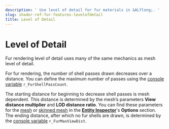 ```yaml
---
description: ' Use level of detail for fur materials in &ALYlong;. '
slug: shader-ref-fur-features-levelofdetail
title: Level of Detail
---
```

# Level of Detail<a name="shader-ref-fur-features-levelofdetail"></a>

Fur rendering level of detail uses many of the same mechanics as mesh level of detail\. 

For fur rendering, the number of shell passes drawn decreases over a distance\. You can define the maximum number of passes using the [console variable](/docs/userguide/shaders/fur-consolevariables.md) `r_FurShellPassCount`\.

The starting distance for beginning to decrease shell passes is mesh dependent\. This distance is determined by the mesh’s parameters **View distance multiplier** and **LOD distance ratio**\. You can find these parameters for the [mesh](/docs/userguide/components/static-mesh.md) or [skinned mesh](/docs/userguide/components/static-mesh.md) in the [**Entity Inspector**](/docs/userguide/components/entity-inspector.md)'s **Options** section\. The ending distance, after which no fur shells are drawn, is determined by the [console variable](/docs/userguide/shaders/fur-consolevariables.md) `r_FurMaxViewDist`\.